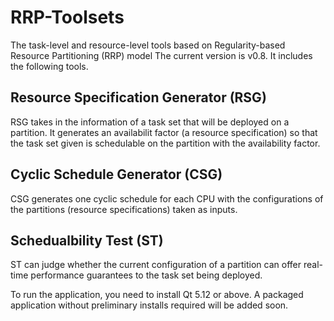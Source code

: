 # RRP-Toolsets
The task-level and resource-level tools based on Regularity-based Resource Partitioning (RRP) model
The current version is v0.8. It includes the following tools.
## Resource Specification Generator (RSG)
RSG takes in the information of a task set that will be deployed on a partition. It generates an availabilit factor (a resource specification) so that the task set given is schedulable on the partition with the availability factor. 
## Cyclic Schedule Generator (CSG)
CSG generates one cyclic schedule for each CPU with the configurations of the partitions (resource specifications) taken as inputs.
## Schedualbility Test (ST)
ST can judge whether the current configuration of a partition can offer real-time performance guarantees to the task set being deployed.

To run the application, you need to install Qt 5.12 or above. A packaged application without preliminary installs required will be added soon.